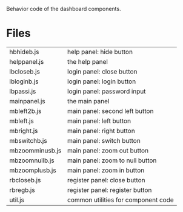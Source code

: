 Behavior code of the dashboard components.

Files
=====
<table>

 <tr><td>   hbhideb.js
</td><td>   help panel: hide button
</td></tr>

 <tr><td>   helppanel.js
</td><td>   the help panel
</td></tr>

 <tr><td>   lbcloseb.js
</td><td>   login panel: close button
</td></tr>

 <tr><td>   lbloginb.js
</td><td>   login panel: login button
</td></tr>

 <tr><td>   lbpassi.js
</td><td>   login panel: password input
</td></tr>

 <tr><td>   mainpanel.js
</td><td>   the main panel
</td></tr>

 <tr><td>   mbleft2b.js
</td><td>   main panel: second left button
</td></tr>

 <tr><td>   mbleft.js
</td><td>   main panel: left button
</td></tr>

 <tr><td>   mbright.js
</td><td>   main panel: right button
</td></tr>

 <tr><td>   mbswitchb.js
</td><td>   main panel: switch button
</td></tr>

 <tr><td>   mbzoomminusb.js
</td><td>   main panel: zoom out button
</td></tr>

 <tr><td>   mbzoomnullb.js
</td><td>   main panel: zoom to null button
</td></tr>

 <tr><td>   mbzoomplusb.js
</td><td>   main panel: zoom in button
</td></tr>

 <tr><td>   rbcloseb.js
</td><td>   register panel: close button
</td></tr>

 <tr><td>   rbregb.js
</td><td>   register panel: register button
</td></tr>

 <tr><td>   util.js
</td><td>   common utilities for component code
</td></tr>

</table>
